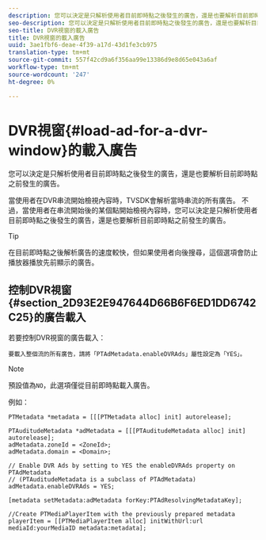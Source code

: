 ```yaml
---
description: 您可以決定是只解析使用者目前即時點之後發生的廣告，還是也要解析目前即時點之前發生的廣告。
seo-description: 您可以決定是只解析使用者目前即時點之後發生的廣告，還是也要解析目前即時點之前發生的廣告。
seo-title: DVR視窗的載入廣告
title: DVR視窗的載入廣告
uuid: 3ae1fbf6-deae-4f39-a17d-43d1fe3cb975
translation-type: tm+mt
source-git-commit: 557f42cd9a6f356aa99e13386d9e8d65e043a6af
workflow-type: tm+mt
source-wordcount: '247'
ht-degree: 0%

---
```



# DVR視窗{#load-ad-for-a-dvr-window}的載入廣告

您可以決定是只解析使用者目前即時點之後發生的廣告，還是也要解析目前即時點之前發生的廣告。

當使用者在DVR串流開始檢視內容時，TVSDK會解析當時串流的所有廣告。 不過，當使用者在串流開始後的某個點開始檢視內容時，您可以決定是只解析使用者目前即時點之後發生的廣告，還是也要解析目前即時點之前發生的廣告。

>[!TIP]
>
>在目前即時點之後解析廣告的速度較快，但如果使用者向後搜尋，這個選項會防止播放器播放先前顯示的廣告。

## 控制DVR視窗{#section_2D93E2E947644D66B6F6ED1DD6742C25}的廣告載入

若要控制DVR視窗的廣告載入：

    要載入整個流的所有廣告，請將「PTAdMetadata.enableDVRAds」屬性設定為「YES」。

>[!NOTE]
>
>預設值為`NO`，此選項僅從目前即時點載入廣告。

例如：

```
PTMetadata *metadata = [[[PTMetadata alloc] init] autorelease]; 
 
PTAuditudeMetadata *adMetadata = [[[PTAuditudeMetadata alloc] init] autorelease];  
adMetadata.zoneId = <ZoneId>; 
adMetadata.domain = <Domain>; 
 
// Enable DVR Ads by setting to YES the enableDVRAds property on PTAdMetadata  
// (PTAuditudeMetadata is a subclass of PTAdMetadata)  
adMetadata.enableDVRAds = YES; 
 
[metadata setMetadata:adMetadata forKey:PTAdResolvingMetadataKey]; 
 
//Create PTMediaPlayerItem with the previously prepared metadata    
playerItem = [[PTMediaPlayerItem alloc] initWithUrl:url mediaId:yourMediaID metadata:metadata]; 
```
